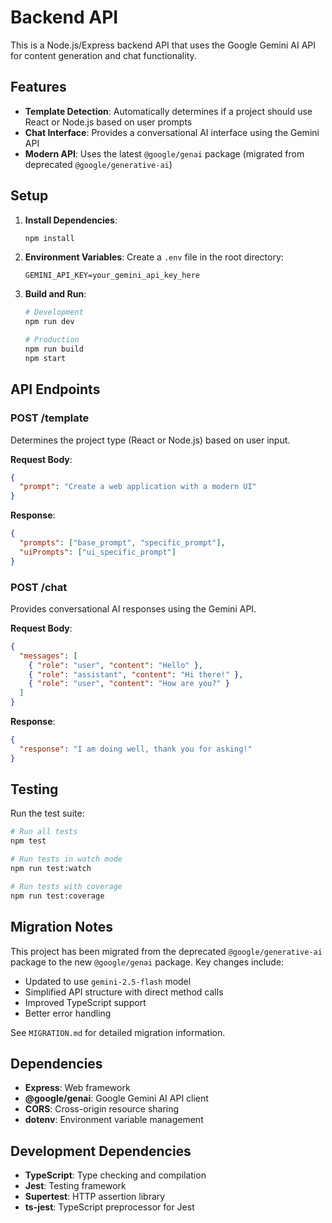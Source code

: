# Backend API

This is a Node.js/Express backend API that uses the Google Gemini AI API for content generation and chat functionality.

## Features

- **Template Detection**: Automatically determines if a project should use React or Node.js based on user prompts
- **Chat Interface**: Provides a conversational AI interface using the Gemini API
- **Modern API**: Uses the latest `@google/genai` package (migrated from deprecated `@google/generative-ai`)

## Setup

1. **Install Dependencies**:
   ```bash
   npm install
   ```

2. **Environment Variables**:
   Create a `.env` file in the root directory:
   ```env
   GEMINI_API_KEY=your_gemini_api_key_here
   ```

3. **Build and Run**:
   ```bash
   # Development
   npm run dev
   
   # Production
   npm run build
   npm start
   ```

## API Endpoints

### POST /template
Determines the project type (React or Node.js) based on user input.

**Request Body**:
```json
{
  "prompt": "Create a web application with a modern UI"
}
```

**Response**:
```json
{
  "prompts": ["base_prompt", "specific_prompt"],
  "uiPrompts": ["ui_specific_prompt"]
}
```

### POST /chat
Provides conversational AI responses using the Gemini API.

**Request Body**:
```json
{
  "messages": [
    { "role": "user", "content": "Hello" },
    { "role": "assistant", "content": "Hi there!" },
    { "role": "user", "content": "How are you?" }
  ]
}
```

**Response**:
```json
{
  "response": "I am doing well, thank you for asking!"
}
```

## Testing

Run the test suite:
```bash
# Run all tests
npm test

# Run tests in watch mode
npm run test:watch

# Run tests with coverage
npm run test:coverage
```

## Migration Notes

This project has been migrated from the deprecated `@google/generative-ai` package to the new `@google/genai` package. Key changes include:

- Updated to use `gemini-2.5-flash` model
- Simplified API structure with direct method calls
- Improved TypeScript support
- Better error handling

See `MIGRATION.md` for detailed migration information.

## Dependencies

- **Express**: Web framework
- **@google/genai**: Google Gemini AI API client
- **CORS**: Cross-origin resource sharing
- **dotenv**: Environment variable management

## Development Dependencies

- **TypeScript**: Type checking and compilation
- **Jest**: Testing framework
- **Supertest**: HTTP assertion library
- **ts-jest**: TypeScript preprocessor for Jest

